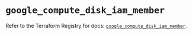 # `google_compute_disk_iam_member`

Refer to the Terraform Registry for docs: [`google_compute_disk_iam_member`](https://registry.terraform.io/providers/hashicorp/google-beta/5.35.0/docs/resources/google_compute_disk_iam_member).
